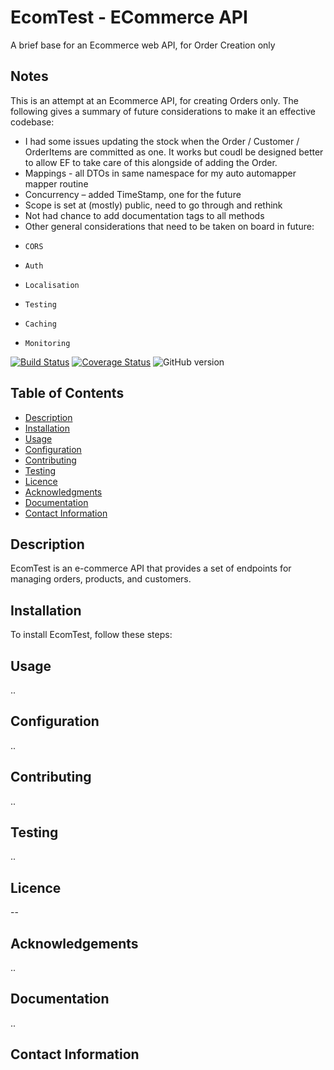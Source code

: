 # EcomTest - ECommerce API
A brief base for an Ecommerce web API, for Order Creation only

## Notes

This is an attempt at an Ecommerce API, for creating Orders only. The following gives a summary of future considerations to make it an effective codebase:
- I had some issues updating the stock when the Order / Customer / OrderItems are committed as one. It works but coudl be designed better to allow EF to take care of this alongside of adding the Order.
-	Mappings - all DTOs in same namespace for my auto automapper mapper routine
-	Concurrency – added TimeStamp, one for the future
-	Scope is set at (mostly) public, need to go through and rethink
-	Not had chance to add documentation tags to all methods
-	Other general considerations that need to be taken on board in future:
-	  CORS
-	  Auth
-	  Localisation
-	  Testing
-	  Caching
-	  Monitoring 



[![Build Status](https://travis-ci.org/username/repo.svg?branch=main)](https://travis-ci.org/username/repo)
[![Coverage Status](https://coveralls.io/repos/github/username/repo/badge.svg?branch=main)](https://coveralls.io/github/username/repo?branch=main)
![GitHub version](https://img.shields.io/badge/version-1.0-blue.svg)

## Table of Contents

- [Description](#description)
- [Installation](#installation)
- [Usage](#usage)
- [Configuration](#configuration)
- [Contributing](#contributing)
- [Testing](#testing)
- [Licence](#licence)
- [Acknowledgments](#acknowledgments)
- [Documentation](#documentation)
- [Contact Information](#contact-information)

## Description

EcomTest is an e-commerce API that provides a set of endpoints for managing orders, products, and customers.

## Installation

To install EcomTest, follow these steps:

## Usage
..
## Configuration
..
## Contributing
..
## Testing
..
## Licence
--
## Acknowledgements
..
## Documentation
..
## Contact Information
